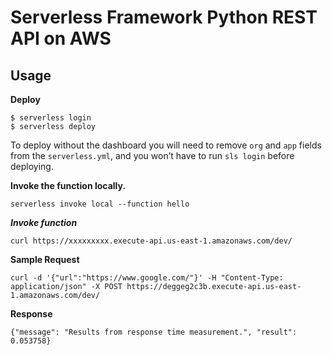 # Serverless Framework Python REST API on AWS

## Usage

**Deploy**

```
$ serverless login
$ serverless deploy
```

To deploy without the dashboard you will need to remove `org` and `app` fields from the `serverless.yml`, and you won’t have to run `sls login` before deploying.

**Invoke the function locally.**

```
serverless invoke local --function hello
```
***Invoke function***
```
curl https://xxxxxxxxx.execute-api.us-east-1.amazonaws.com/dev/
```

**Sample Request**

```
curl -d '{"url":"https://www.google.com/"}' -H "Content-Type: application/json" -X POST https://deggeg2c3b.execute-api.us-east-1.amazonaws.com/dev/
```
**Response**
```
{"message": "Results from response time measurement.", "result": 0.053758}
```


